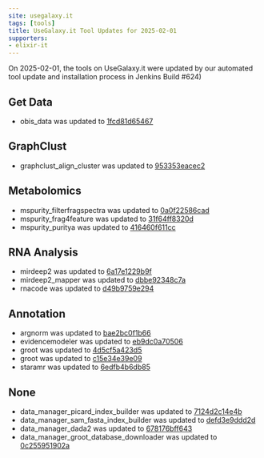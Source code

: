 ```yaml
---
site: usegalaxy.it
tags: [tools]
title: UseGalaxy.it Tool Updates for 2025-02-01
supporters:
- elixir-it
---
```


On 2025-02-01, the tools on UseGalaxy.it were updated by our automated tool update and installation process in Jenkins Build #624)


## Get Data

- obis_data was updated to [1fcd81d65467](https://toolshed.g2.bx.psu.edu/view/ecology/obis_data/1fcd81d65467)

## GraphClust

- graphclust_align_cluster was updated to [953353eacec2](https://toolshed.g2.bx.psu.edu/view/rnateam/graphclust_align_cluster/953353eacec2)

## Metabolomics

- mspurity_filterfragspectra was updated to [0a0f22586cad](https://toolshed.g2.bx.psu.edu/view/computational-metabolomics/mspurity_filterfragspectra/0a0f22586cad)
- mspurity_frag4feature was updated to [31f64ff8320d](https://toolshed.g2.bx.psu.edu/view/computational-metabolomics/mspurity_frag4feature/31f64ff8320d)
- mspurity_puritya was updated to [416460f611cc](https://toolshed.g2.bx.psu.edu/view/computational-metabolomics/mspurity_puritya/416460f611cc)

## RNA Analysis

- mirdeep2 was updated to [6a17e1229b9f](https://toolshed.g2.bx.psu.edu/view/rnateam/mirdeep2/6a17e1229b9f)
- mirdeep2_mapper was updated to [dbbe92348c7a](https://toolshed.g2.bx.psu.edu/view/rnateam/mirdeep2_mapper/dbbe92348c7a)
- rnacode was updated to [d49b9759e294](https://toolshed.g2.bx.psu.edu/view/rnateam/rnacode/d49b9759e294)

## Annotation

- argnorm was updated to [bae2bc0f1b66](https://toolshed.g2.bx.psu.edu/view/iuc/argnorm/bae2bc0f1b66)
- evidencemodeler was updated to [eb9dc0a70506](https://toolshed.g2.bx.psu.edu/view/iuc/evidencemodeler/eb9dc0a70506)
- groot was updated to [4d5cf5a423d5](https://toolshed.g2.bx.psu.edu/view/iuc/groot/4d5cf5a423d5)
- groot was updated to [c15e34e39e09](https://toolshed.g2.bx.psu.edu/view/iuc/groot/c15e34e39e09)
- staramr was updated to [6edfb4b6db85](https://toolshed.g2.bx.psu.edu/view/iuc/staramr/6edfb4b6db85)

## None

- data_manager_picard_index_builder was updated to [7124d2c14e4b](https://toolshed.g2.bx.psu.edu/view/devteam/data_manager_picard_index_builder/7124d2c14e4b)
- data_manager_sam_fasta_index_builder was updated to [defd3e9ddd2d](https://toolshed.g2.bx.psu.edu/view/devteam/data_manager_sam_fasta_index_builder/defd3e9ddd2d)
- data_manager_dada2 was updated to [678176bff643](https://toolshed.g2.bx.psu.edu/view/iuc/data_manager_dada2/678176bff643)
- data_manager_groot_database_downloader was updated to [0c255951902a](https://toolshed.g2.bx.psu.edu/view/iuc/data_manager_groot_database_downloader/0c255951902a)

